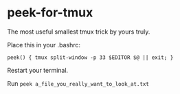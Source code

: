 # peek-for-tmux
The most useful smallest tmux trick by yours truly.

Place this in your .bashrc:

`peek() { tmux split-window -p 33 $EDITOR $@ || exit; }`

Restart your terminal.

Run `peek a_file_you_really_want_to_look_at.txt`

